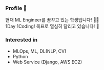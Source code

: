 ### Profile 👋
현재 ML Engineer를 꿈꾸고 있는 학생입니다! 🙋‍♂️  
1Day 1Coding! 목표로 열심히 달리고 있습니다! 🌱
### Interested in
- MLOps, ML, DL(NLP, CV)
- Python
- Web Service (Django, AWS EC2)
